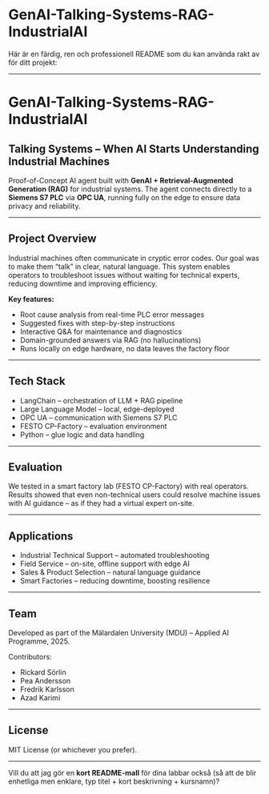 # GenAI-Talking-Systems-RAG-IndustrialAI

Här är en färdig, ren och professionell README som du kan använda rakt av för ditt projekt:

---

# GenAI-Talking-Systems-RAG-IndustrialAI

## Talking Systems – When AI Starts Understanding Industrial Machines

Proof-of-Concept AI agent built with **GenAI + Retrieval-Augmented Generation (RAG)** for industrial systems.
The agent connects directly to a **Siemens S7 PLC** via **OPC UA**, running fully on the edge to ensure data privacy and reliability.

---

## Project Overview

Industrial machines often communicate in cryptic error codes. Our goal was to make them “talk” in clear, natural language.
This system enables operators to troubleshoot issues without waiting for technical experts, reducing downtime and improving efficiency.

**Key features:**

* Root cause analysis from real-time PLC error messages
* Suggested fixes with step-by-step instructions
* Interactive Q\&A for maintenance and diagnostics
* Domain-grounded answers via RAG (no hallucinations)
* Runs locally on edge hardware, no data leaves the factory floor

---

## Tech Stack

* LangChain – orchestration of LLM + RAG pipeline
* Large Language Model – local, edge-deployed
* OPC UA – communication with Siemens S7 PLC
* FESTO CP-Factory – evaluation environment
* Python – glue logic and data handling

---

## Evaluation

We tested in a smart factory lab (FESTO CP-Factory) with real operators.
Results showed that even non-technical users could resolve machine issues with AI guidance – as if they had a virtual expert on-site.

---

## Applications

* Industrial Technical Support – automated troubleshooting
* Field Service – on-site, offline support with edge AI
* Sales & Product Selection – natural language guidance
* Smart Factories – reducing downtime, boosting resilience

---

## Team

Developed as part of the Mälardalen University (MDU) – Applied AI Programme, 2025.

Contributors:

* Rickard Sörlin
* Pea Andersson
* Fredrik Karlsson
* Azad Karimi

---

## License

MIT License (or whichever you prefer).

---

Vill du att jag gör en **kort README-mall** för dina labbar också (så att de blir enhetliga men enklare, typ titel + kort beskrivning + kursnamn)?
